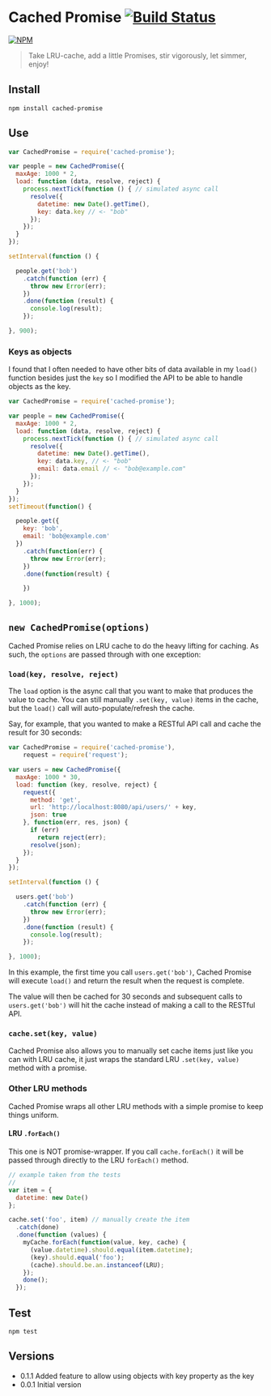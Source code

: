 # Cached Promise [![Build Status](https://secure.travis-ci.org/ben-bradley/cached-promise.png)](http://travis-ci.org/ben-bradley/cached-promise)

[![NPM](https://nodei.co/npm/cached-promise.png?downloads=true)](https://nodei.co/npm/cached-promise/)

> Take LRU-cache, add a little Promises, stir vigorously, let simmer, enjoy!

## Install

```
npm install cached-promise
```

## Use

```javascript
var CachedPromise = require('cached-promise');

var people = new CachedPromise({
  maxAge: 1000 * 2,
  load: function (data, resolve, reject) {
    process.nextTick(function () { // simulated async call
      resolve({
        datetime: new Date().getTime(),
        key: data.key // <- "bob"
      });
    });
  }
});

setInterval(function () {

  people.get('bob')
    .catch(function (err) {
      throw new Error(err);
    })
    .done(function (result) {
      console.log(result);
    });

}, 900);

```

### Keys as objects

I found that I often needed to have other bits of data available in my `load()` function besides just the `key` so I modified the API to be able to handle objects as the key.

```javascript
var CachedPromise = require('cached-promise');

var people = new CachedPromise({
  maxAge: 1000 * 2,
  load: function (data, resolve, reject) {
    process.nextTick(function () { // simulated async call
      resolve({
        datetime: new Date().getTime(),
        key: data.key, // <- "bob"
        email: data.email // <- "bob@example.com"
      });
    });
  }
});
setTimeout(function() {

  people.get({
    key: 'bob',
    email: 'bob@example.com'
  })
    .catch(function(err) {
      throw new Error(err);
    })
    .done(function(result) {

    })

}, 1000);
```

## `new CachedPromise(options)`

Cached Promise relies on LRU cache to do the heavy lifting for caching.  As such, the `options` are passed through with one exception:

### `load(key, resolve, reject)`

The `load` option is the async call that you want to make that produces the value to cache.  You can still manually `.set(key, value)` items in the cache, but the `load()` call will auto-populate/refresh the cache.

Say, for example, that you wanted to make a RESTful API call and cache the result for 30 seconds:

```javascript
var CachedPromise = require('cached-promise'),
    request = require('request');

var users = new CachedPromise({
  maxAge: 1000 * 30,
  load: function (key, resolve, reject) {
    request({
      method: 'get',
      url: 'http://localhost:8080/api/users/' + key,
      json: true
    }, function(err, res, json) {
      if (err)
        return reject(err);
      resolve(json);
    });
  }
});

setInterval(function () {

  users.get('bob')
    .catch(function (err) {
      throw new Error(err);
    })
    .done(function (result) {
      console.log(result);
    });

}, 1000);
```

In this example, the first time you call `users.get('bob')`, Cached Promise will execute `load()` and return the result when the request is complete.

The value will then be cached for 30 seconds and subsequent calls to `users.get('bob')` will hit the cache instead of making a call to the RESTful API.

### `cache.set(key, value)`

Cached Promise also allows you to manually set cache items just like you can with LRU cache, it just wraps the standard LRU `.set(key, value)` method with a promise.

### Other LRU methods

Cached Promise wraps all other LRU methods with a simple promise to keep things uniform.

#### LRU `.forEach()`

This one is NOT promise-wrapper.  If you call `cache.forEach()` it will be passed through directly to the LRU `forEach()` method.

```javascript
// example taken from the tests
//
var item = {
  datetime: new Date()
};

cache.set('foo', item) // manually create the item
  .catch(done)
  .done(function (values) {
    myCache.forEach(function(value, key, cache) {
      (value.datetime).should.equal(item.datetime);
      (key).should.equal('foo');
      (cache).should.be.an.instanceof(LRU);
    });
    done();
  });
```

## Test

```
npm test
```

## Versions

- 0.1.1 Added feature to allow using objects with key property as the key
- 0.0.1 Initial version
